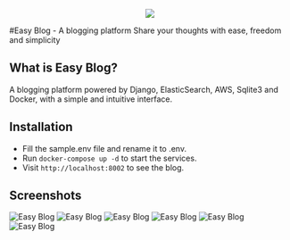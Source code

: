 <p align="center">
  <a href="http://blog.ahmadz.ai"><img src="https://img.shields.io/badge/Live-Demo-blueviolet?style=flat-square"></a>
</p>
#Easy Blog - A blogging platform
Share your thoughts with ease, freedom and simplicity

## What is Easy Blog?
A blogging platform powered by Django, ElasticSearch, AWS, Sqlite3 and Docker, with a simple and intuitive interface.

## Installation
- Fill the sample.env file and rename it to .env.
- Run `docker-compose up -d` to start the services.
- Visit `http://localhost:8002` to see the blog.

## Screenshots
![Easy Blog](https://i.imgur.com/MZsQH6n.png)
![Easy Blog](https://i.imgur.com/CFmsNkp.png)
![Easy Blog](https://i.imgur.com/axxKZRV.png)
![Easy Blog](https://i.imgur.com/SvJugwh.png)
![Easy Blog](https://i.imgur.com/jezUDKj.png)
![Easy Blog](https://i.imgur.com/PaZeIc0.png)